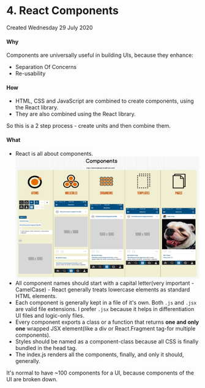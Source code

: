 # 4. React Components
Created Wednesday 29 July 2020

#### Why
Components are universally useful in building UIs, because they enhance:
* Separation Of Concerns
* Re-usability

#### How
* HTML, CSS and JavaScript are combined to create components, using the React library.
* They are also combined using the React library.

So this is a 2 step process - create units and then combine them.

#### What
* React is all about components.
	![](/assets/3_React_Components-image-1.png)
* All component names should start with a capital letter(very important - CamelCase) - React generally treats lowercase elements as standard HTML elements.
* Each component is generally kept in a file of it's own. Both `.js` and `.jsx` are valid file extensions. I prefer `.jsx` because it helps in differentiation UI files and logic-only files.
* Every component exports a class or a function that returns **one and only one** wrapped JSX element(like a div or React.Fragment tag-for multiple components).
* Styles should be named as a component-class because all CSS is finally bundled in the head tag.
* The index.js renders all the components, finally, and only it should, generally.


It's normal to have ~100 components for a UI, because components of the UI are broken down.

